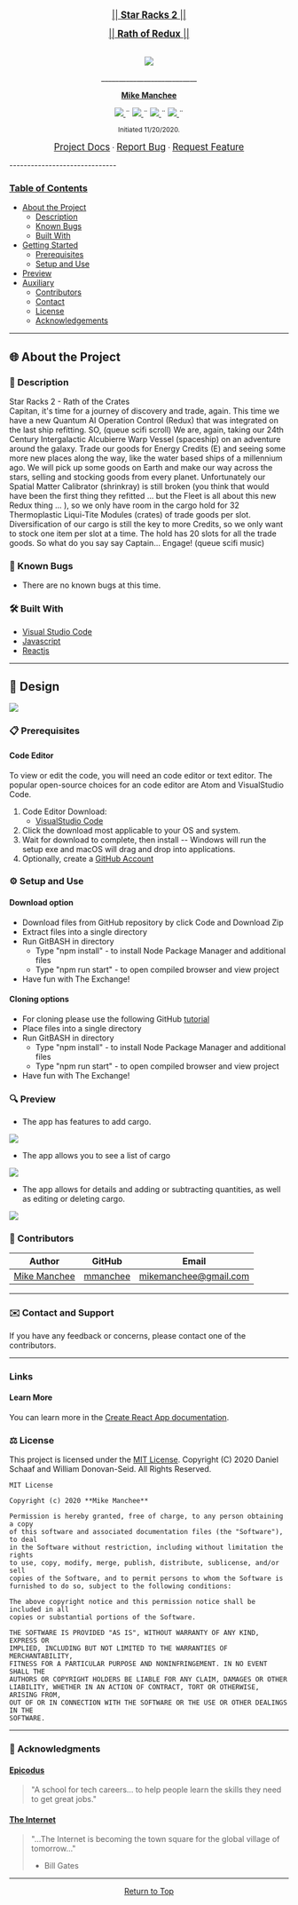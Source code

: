 <br>
<p align="center">
  <u><big>|| <b>Star Racks 2</b> ||</big></u>
</p>
<p align="center">
  <u><big>|| <b>Rath of Redux</b> ||</big></u>
</p>
<p align="center">
    <!-- Project Avatar/Logo -->
    <br>
     <a href="https://github.com/mmanchee/StarRacks2">
        <img src="./src/img/StarRacks2Logo.png">
    </a>
    <p align="center">
      ___________________________
    </p>
    <!-- GitHub Link -->
    <p align="center">
        <a href="https://github.com/mmanchee">
            <strong>Mike Manchee</strong>
        </a>
    </p>
    <!-- Project Shields -->
    <p align="center">
        <a href="https://github.com/mmanchee/StarRacks2/graphs/contributors">
            <img src="https://img.shields.io/github/contributors/mmanchee/StarRacks2.svg?style=plastic">
        </a>
        ¨
        <a href="https://github.com/mmanchee/StarRacks2/stargazers">
            <img src="https://img.shields.io/github/stars/mmanchee/StarRacks2.svg?color=yellow&style=plastic">
        </a>
        ¨
        <a href="https://github.com/mmanchee/StarRacks2/issues">
            <img src="https://img.shields.io/github/issues/mmanchee/StarRacks2?style=plastic">
        </a>
        ¨
        <a href="https://github.com/mmanchee/StarRacks2/blob/master/LICENSE.txt">
            <img src="https://img.shields.io/github/license/mmanchee/StarRacks2?color=orange&style=plastic">
        </a>
        ¨
    </p>
</p>
<p align="center">
  <small>Initiated 11/20/2020.</small>
</p>

<!-- Project Links -->
<p align="center">
    <a href="https://github.com/mmanchee/StarRacks2"><big>Project Docs</big></a> ·
    <a href="https://github.com/mmanchee/StarRacks2/issues"><big>Report Bug</big></a> ·
    <a href="https://github.com/mmanchee/StarRacks2/issues"><big>Request Feature</big></a>
</p>
------------------------------

### <u>Table of Contents</u>
* <a href="#🌐-about-the-project">About the Project</a>
    * <a href="#📖-description">Description</a>
    * <a href="#🦠-known-bugs">Known Bugs</a>
    * <a href="#🛠-built-with">Built With</a>
* <a href="#🏁-getting-started">Getting Started</a>
    * <a href="#📋-prerequisites">Prerequisites</a>
    * <a href="#⚙️-setup-and-use">Setup and Use</a>
* <a href="#🔍-preview">Preview</a>
* <a href="#🤝-contributors">Auxiliary</a>
    * <a href="#🤝-contributors">Contributors</a>
    * <a href="#✉️-contact-and-support">Contact</a>
    * <a href="#⚖️-license">License</a>
    * <a href="#🌟-acknowledgements">Acknowledgements</a>
    
------------------------------
## 🌐 About the Project

### 📖 Description
Star Racks 2 - Rath of the Crates<br />
Capitan, it's time for a journey of discovery and trade, again. This time we have a new Quantum AI Operation Control (Redux) that was integrated on the last ship refitting. SO, (queue scifi scroll) We are, again, taking our 24th Century Intergalactic Alcubierre Warp Vessel (spaceship) on an adventure around the galaxy. Trade our goods for Energy Credits (E) and seeing some more new places along the way, like the water based ships of a millennium ago. We will pick up some goods on Earth and make our way across the stars, selling and stocking goods from every planet. Unfortunately our Spatial Matter Calibrator (shrinkray) is still broken (you think that would have been the first thing they refitted ... but the Fleet is all about this new Redux thing ... ), so we only have room in the cargo hold for 32 Thermoplastic Liqui-Tite Modules (crates) of trade goods per slot. Diversification of our cargo is still the key to more Credits, so we only want to stock one item per slot at a time. The hold has 20 slots for all the trade goods. So what do you say say Captain... Engage! (queue scifi music)

<!-- Brainstorm
refactor with redux and tests

 -->
### 🦠 Known Bugs

* There are no known bugs at this time.
### 🛠 Built With
* [Visual Studio Code](https://code.visualstudio.com/)
* [Javascript](https://developer.mozilla.org/en-US/docs/Web/JavaScript)
* [Reactjs](https://reactjs.org/)
<!-- ### 🔍 Preview -->

------------------------------

## 🏁 Design

<a href="https://github.com/mmanchee/StarRacks2">
    <img src="./src/img/StarRacks2Dia.png">
</a>

### 📋 Prerequisites

 #### Code Editor

  To view or edit the code, you will need an code editor or text editor. The popular open-source choices for an code editor are Atom and VisualStudio Code.

  1) Code Editor Download:
     * [VisualStudio Code](https://www.npmjs.com/)
  2) Click the download most applicable to your OS and system.
  3) Wait for download to complete, then install -- Windows will run the setup exe and macOS will drag and drop into applications.
  4) Optionally, create a [GitHub Account](https://github.com)

### ⚙️ Setup and Use

  #### Download option
  * Download files from GitHub repository by click Code and Download Zip
  * Extract files into a single directory 
  * Run GitBASH in directory
    * Type "npm install" - to install Node Package Manager and additional files
    * Type "npm run start" - to open compiled browser and view project
  * Have fun with The Exchange!

  #### Cloning options
  * For cloning please use the following GitHub [tutorial](https://docs.github.com/en/enterprise/2.16/user/github/creating-cloning-and-archiving-repositories/cloning-a-repository)
  * Place files into a single directory 
  * Run GitBASH in directory
    * Type "npm install" - to install Node Package Manager and additional files
    * Type "npm run start" - to open compiled browser and view project
  * Have fun with The Exchange!

### 🔍 Preview

* The app has features to add cargo.
<img src="./src/img/CargoForm.png">

* The app allows you to see a list of cargo
<img src="./src/img/CargoList.png">

* The app allows for details and adding or subtracting quantities, as well as editing or deleting cargo.
<img src="./src/img/CargoDetail.png">

### 🤝 Contributors

| Author | GitHub | Email |
|--------|:------:|:-----:|
| [Mike Manchee](https://www.linkedin.com/in/mikemanchee/) | [mmanchee](https://github.com/mmanchee) |  [mikemanchee@gmail.com](mailto:mikemanchee@gmail.com) |

------------------------------

### ✉️ Contact and Support

If you have any feedback or concerns, please contact one of the contributors.

------------------------------

### Links

  #### Learn More

  You can learn more in the [Create React App documentation](https://facebook.github.io/create-react-app/docs/getting-started).

### ⚖️ License

This project is licensed under the [MIT License](https://opensource.org/licenses/MIT). Copyright (C) 2020 Daniel Schaaf and William Donovan-Seid. All Rights Reserved.
```
MIT License

Copyright (c) 2020 **Mike Manchee**

Permission is hereby granted, free of charge, to any person obtaining a copy
of this software and associated documentation files (the "Software"), to deal
in the Software without restriction, including without limitation the rights
to use, copy, modify, merge, publish, distribute, sublicense, and/or sell
copies of the Software, and to permit persons to whom the Software is
furnished to do so, subject to the following conditions:

The above copyright notice and this permission notice shall be included in all
copies or substantial portions of the Software.

THE SOFTWARE IS PROVIDED "AS IS", WITHOUT WARRANTY OF ANY KIND, EXPRESS OR
IMPLIED, INCLUDING BUT NOT LIMITED TO THE WARRANTIES OF MERCHANTABILITY,
FITNESS FOR A PARTICULAR PURPOSE AND NONINFRINGEMENT. IN NO EVENT SHALL THE
AUTHORS OR COPYRIGHT HOLDERS BE LIABLE FOR ANY CLAIM, DAMAGES OR OTHER
LIABILITY, WHETHER IN AN ACTION OF CONTRACT, TORT OR OTHERWISE, ARISING FROM,
OUT OF OR IN CONNECTION WITH THE SOFTWARE OR THE USE OR OTHER DEALINGS IN THE
SOFTWARE.
```

------------------------------

### 🌟 Acknowledgments

#### [Epicodus](https://www.epicodus.com/)
>"A school for tech careers... to help people learn the skills they need to get great jobs."

#### [The Internet](https://lh3.googleusercontent.com/proxy/6QlFHq-RHi9-Jd7pjdpwFdWMTYy5y26LesKZG-TO7rD3ZCh2BESLUzktpd27TAXSiGd19f8B3AxMn5Nbos1g6QCHAQOTrvVsAVnqS7RKSCQLV6s)
> "...The Internet is becoming the town square for the global village of tomorrow..."
> - Bill Gates

------------------------------

<center><a href="#">Return to Top</a></center>